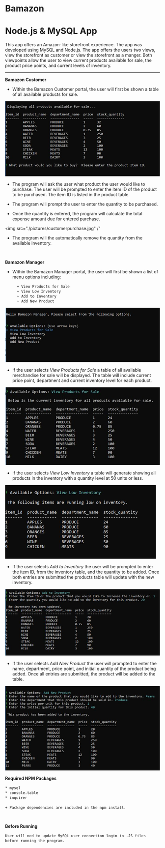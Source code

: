 **Bamazon**
===========

**Node.js & MySQL App**
======================================

This app offers an Amazon-like storefront experience.  The app was developed using MySQL and Node.js.  The app offers the users two views, view the storefront as  customer or view the storefront as a manger.   Both viewpoints allow the user to view current products available for sale, the product price points, and current levels of inventory.

________________________________________

**Bamazon Customer**

* Within the Bamazon Customer portal, the user will first be shown a table of all available products for sale.

<img src="./pictures/customeropen.jpg" />



* The program will ask the user what product the user would like to purchase.  The user will be prompted to enter the item ID of the product to be purchased.  The item ID is listed in the product table.

* The program will prompt the user to enter the quantity to be purchased.

* Once the quantity is entered, the program will calculate the total expense amount due for entered purchase.

<img src="./pictures/customerpurchase.jpg" /"

* The program will the automatically remove the quantity from the available inventory.

<br>

**Bamazon Manager**

* Within the Bamazon Manager portal, the user will first be shown a list of menu options including:

        + View Products for Sale
        + View Low Inventory
        + Add to Inventory
        + Add New Product


<img src="./pictures/manageropen.jpg" />

<br>

* If the user selects _View Products for Sale_ a table of all available merchandise for sale will be displayed.  The table will include current price point, department and current inventory level for each product.

<img src="./pictures/managerproductsforsale.jpg" />

<br>

* If the user selects _View Low Inventory_ a table will generate showing all products in the inventory with a quantity level at 50 units or less.

<img src="./pictures/managerlowinventory.jpg" />

<br>


* If the user selects _Add to Inventory_ the user will be prompted to enter the item ID, from the inventory table, and the quantity to be added.  Once both entries are submitted the products table will update with the new inventory.

<img src="./pictures/manageraddinventory.jpg" />

<br>

* If the user selects _Add New Product_ the user will prompted to enter the name, department, price point, and initial quantity of the product being added.  Once all entries are submitted, the product will be added to the table.

<img src="./pictures/managernewproduct.jpg" />

<br>



**Required NPM Packages**

    * mysql
    * console.table
    * inquirer
    
    + Package dependencies are included in the npm install.

<br>

**Before Running**

    User will ned to update MySQL user connection login in .JS files before running the program.